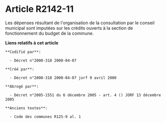 # Article R2142-11

Les dépenses résultant de l'organisation de la consultation par le conseil municipal sont imputées sur les crédits ouverts à
la section de fonctionnement du budget de la commune.

**Liens relatifs à cet article**

	**Codifié par**:

	  - Décret n°2000-318 2000-04-07

	**Créé par**:

	  - Décret n°2000-318 2000-04-07 jorf 9 avril 2000

	**Abrogé par**:

	  - Décret n°2005-1551 du 6 décembre 2005 - art. 4 () JORF 13 décembre 2005

	**Anciens textes**:

	  - Code des communes R125-9 al. 1
